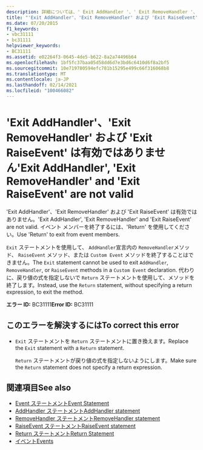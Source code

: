 ```yaml
---
description: 詳細については、' Exit AddHandler '、' Exit RemoveHandler '、および ' Exit RaiseEvent ' は無効です
title: "'Exit AddHandler'、'Exit RemoveHandler' および 'Exit RaiseEvent' は有効ではありません"
ms.date: 07/20/2015
f1_keywords:
- vbc31111
- bc31111
helpviewer_keywords:
- BC31111
ms.assetid: e02264f3-0645-4de5-b622-8a2a74496b64
ms.openlocfilehash: 1bf5fc37baa05d58dd6d7e3bd6c6410d6f8a2bf5
ms.sourcegitcommit: 10e719780594efc781b15295e499c66f316068b8
ms.translationtype: MT
ms.contentlocale: ja-JP
ms.lasthandoff: 02/14/2021
ms.locfileid: "100466082"
---
```

# <a name="exit-addhandler-exit-removehandler-and-exit-raiseevent-are-not-valid"></a><span data-ttu-id="e130a-103">'Exit AddHandler'、'Exit RemoveHandler' および 'Exit RaiseEvent' は有効ではありません</span><span class="sxs-lookup"><span data-stu-id="e130a-103">'Exit AddHandler', 'Exit RemoveHandler' and 'Exit RaiseEvent' are not valid</span></span>

<span data-ttu-id="e130a-104">'Exit AddHandler'、'Exit RemoveHandler' および 'Exit RaiseEvent' は有効ではありません。</span><span class="sxs-lookup"><span data-stu-id="e130a-104">'Exit AddHandler', 'Exit RemoveHandler' and 'Exit RaiseEvent' are not valid.</span></span> <span data-ttu-id="e130a-105">イベント メンバーを終了するには、'Return' を使用してください。</span><span class="sxs-lookup"><span data-stu-id="e130a-105">Use 'Return' to exit from event members.</span></span>  
  
 <span data-ttu-id="e130a-106">`Exit` ステートメントを使用して、 `AddHandler`宣言内の `RemoveHandler`メソッド、 `RaiseEvent` メソッド、または `Custom Event` メソッドを終了することはできません。</span><span class="sxs-lookup"><span data-stu-id="e130a-106">The `Exit` statement cannot be used to exit `AddHandler`, `RemoveHandler`, or `RaiseEvent` methods in a `Custom Event` declaration.</span></span> <span data-ttu-id="e130a-107">代わりに、戻り値の式を指定しないで `Return` ステートメントを使用して、メソッドを終了します。</span><span class="sxs-lookup"><span data-stu-id="e130a-107">Instead, use the `Return` statement, without specifying a return expression, to exit the method.</span></span>  
  
 <span data-ttu-id="e130a-108">**エラー ID:** BC31111</span><span class="sxs-lookup"><span data-stu-id="e130a-108">**Error ID:** BC31111</span></span>  
  
## <a name="to-correct-this-error"></a><span data-ttu-id="e130a-109">このエラーを解決するには</span><span class="sxs-lookup"><span data-stu-id="e130a-109">To correct this error</span></span>  
  
- <span data-ttu-id="e130a-110">`Exit` ステートメントを `Return` ステートメントに置き換えます。</span><span class="sxs-lookup"><span data-stu-id="e130a-110">Replace the `Exit` statement with a `Return` statement.</span></span>  
  
     <span data-ttu-id="e130a-111">`Return` ステートメントが戻り値の式を指定しないようにします。</span><span class="sxs-lookup"><span data-stu-id="e130a-111">Make sure the `Return` statement does not specify a return expression.</span></span>  
  
## <a name="see-also"></a><span data-ttu-id="e130a-112">関連項目</span><span class="sxs-lookup"><span data-stu-id="e130a-112">See also</span></span>

- [<span data-ttu-id="e130a-113">Event ステートメント</span><span class="sxs-lookup"><span data-stu-id="e130a-113">Event Statement</span></span>](../language-reference/statements/event-statement.md)
- [<span data-ttu-id="e130a-114">AddHandler ステートメント</span><span class="sxs-lookup"><span data-stu-id="e130a-114">AddHandler statement</span></span>](../language-reference/statements/addhandler-statement.md)
- [<span data-ttu-id="e130a-115">RemoveHandler ステートメント</span><span class="sxs-lookup"><span data-stu-id="e130a-115">RemoveHandler statement</span></span>](../language-reference/statements/removehandler-statement.md)
- [<span data-ttu-id="e130a-116">RaiseEvent ステートメント</span><span class="sxs-lookup"><span data-stu-id="e130a-116">RaiseEvent statement</span></span>](../language-reference/statements/raiseevent-statement.md)
- [<span data-ttu-id="e130a-117">Return ステートメント</span><span class="sxs-lookup"><span data-stu-id="e130a-117">Return Statement</span></span>](../language-reference/statements/return-statement.md)
- [<span data-ttu-id="e130a-118">イベント</span><span class="sxs-lookup"><span data-stu-id="e130a-118">Events</span></span>](../programming-guide/language-features/events/index.md)
